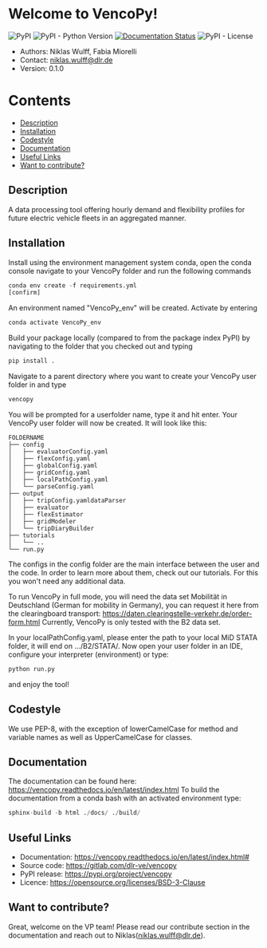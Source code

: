 # Welcome to VencoPy!


![PyPI](https://img.shields.io/pypi/v/vencopy)
![PyPI - Python Version](https://img.shields.io/pypi/pyversions/vencopy)
[![Documentation Status](https://readthedocs.org/projects/vencopy/badge/?version=latest)](https://vencopy.readthedocs.io/en/latest/?badge=latest)
![PyPI - License](https://img.shields.io/pypi/l/vencopy)

- Authors: Niklas Wulff, Fabia Miorelli
- Contact: niklas.wulff@dlr.de
- Version: 0.1.0


Contents
========

 * [Description](#description)
 * [Installation](#installation)
 * [Codestyle](#codestyle)
 * [Documentation](#documentation)
 * [Useful Links](#useful-links)
 * [Want to contribute?](#want-to-contribute)

Description
---
A data processing tool offering hourly demand and flexibility profiles for future electric vehicle fleets in an aggregated manner.


Installation
---
Install using the environment management system conda, open the conda console navigate to your VencoPy folder and run the following commands

```python
conda env create -f requirements.yml
[confirm]
```

An environment named "VencoPy_env" will be created. Activate by entering
```python
conda activate VencoPy_env
```

Build your package locally (compared to from the package index PyPI) by navigating to the folder that you checked out 
and typing

```python
pip install .
```

Navigate to a parent directory where you want to create your VencoPy user folder in and type

```python
vencopy
```

You will be prompted for a userfolder name, type it and hit enter. Your VencoPy user folder will now be created. It
will look like this:



    FOLDERNAME
    ├── config
    │   ├── evaluatorConfig.yaml
    │   ├── flexConfig.yaml
    │   ├── globalConfig.yaml
    │   ├── gridConfig.yaml
    │   ├── localPathConfig.yaml
    │   └── parseConfig.yaml
    ├── output
    │   ├── tripConfig.yamldataParser
    │   ├── evaluator
    │   ├── flexEstimator
    │   ├── gridModeler
    │   └── tripDiaryBuilder 
    ├── tutorials          
    │   └── ..
    └── run.py

The configs in the config folder are the main interface between the user and the code. In order to learn more about 
them, check out our tutorials. For this you won't need any additional data.

To run VencoPy in full mode, you will need the data set Mobilität in Deutschland (German for mobility in Germany), you
can request it here from the clearingboard transport: https://daten.clearingstelle-verkehr.de/order-form.html Currently, 
VencoPy is only tested with the B2 data set.

In your localPathConfig.yaml, please enter the path to your local MiD STATA folder, it will end on .../B2/STATA/. Now
open your user folder in an IDE, configure your interpreter (environment) or type: 

```python
python run.py
``` 

and enjoy the tool!



Codestyle
---
We use PEP-8, with the exception of lowerCamelCase for method and variable names as well as UpperCamelCase for classes.

Documentation
---
The documentation can be found here: https://vencopy.readthedocs.io/en/latest/index.html
To build the documentation from a conda bash with an activated environment type:

```python
sphinx-build -b html ./docs/ ./build/
``` 

Useful Links
---

* Documentation: https://vencopy.readthedocs.io/en/latest/index.html#
* Source code: https://gitlab.com/dlr-ve/vencopy
* PyPI release: https://pypi.org/project/vencopy
* Licence: https://opensource.org/licenses/BSD-3-Clause
  



Want to contribute?
---
Great, welcome on the VP team! Please read our contribute section in the documentation and reach out to Niklas(niklas.wulff@dlr.de). 
